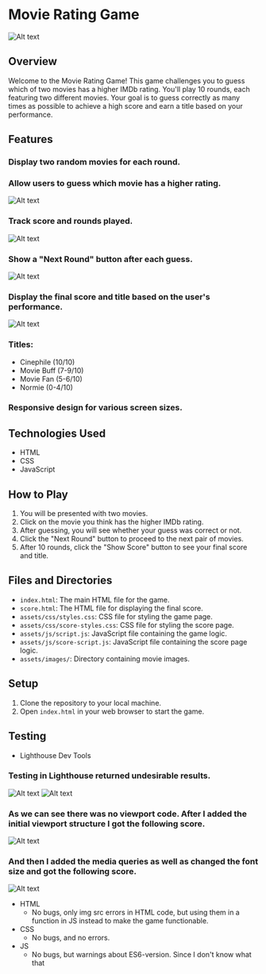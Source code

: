 # Movie Rating Game

![Alt text](assets/readme.images/responsiveness.png)

## Overview

Welcome to the Movie Rating Game! This game challenges you to guess which of two movies has a higher IMDb rating. You'll play 10 rounds, each featuring two different movies. Your goal is to guess correctly as many times as possible to achieve a high score and earn a title based on your performance.

## Features

### Display two random movies for each round.
### Allow users to guess which movie has a higher rating.
![Alt text](assets/readme.images/display-movies.png)

### Track score and rounds played.
![Alt text](assets/readme.images/round-counter.png)

### Show a "Next Round" button after each guess.
![Alt text](assets/readme.images/next-round.png)

### Display the final score and title based on the user's performance.
![Alt text](assets/readme.images/score-and-titel.png)

### Titles: 
  - Cinephile (10/10)
  - Movie Buff (7-9/10)
  - Movie Fan (5-6/10)
  - Normie (0-4/10)

### Responsive design for various screen sizes.

## Technologies Used

- HTML
- CSS
- JavaScript

## How to Play

1. You will be presented with two movies.
2. Click on the movie you think has the higher IMDb rating.
3. After guessing, you will see whether your guess was correct or not.
4. Click the "Next Round" button to proceed to the next pair of movies.
5. After 10 rounds, click the "Show Score" button to see your final score and title.

## Files and Directories

- `index.html`: The main HTML file for the game.
- `score.html`: The HTML file for displaying the final score.
- `assets/css/styles.css`: CSS file for styling the game page.
- `assets/css/score-styles.css`: CSS file for styling the score page.
- `assets/js/script.js`: JavaScript file containing the game logic.
- `assets/js/score-script.js`: JavaScript file containing the score page logic.
- `assets/images/`: Directory containing movie images.

## Setup

1. Clone the repository to your local machine.
2. Open `index.html` in your web browser to start the game.

## Testing

- Lighthouse Dev Tools

### Testing in Lighthouse returned undesirable results.

![Alt text](assets/readme.images/first-score.png)
![Alt text](assets/readme.images/viewport-fail.png)

### As we can see there was no viewport code. After I added the initial viewport structure I got the following score.

![Alt text](assets//readme.images/second-score.png)

### And then I added the media queries as well as changed the font size and got the following score.

![Alt text](assets/readme.images/third-score.png)

- HTML 
   - No bugs, only img src errors in HTML code, but using them in a function in JS instead to make the game functionable.
- CSS
   - No bugs, and no errors.
- JS
   - No bugs, but warnings about ES6-version. Since I don't know what that 





